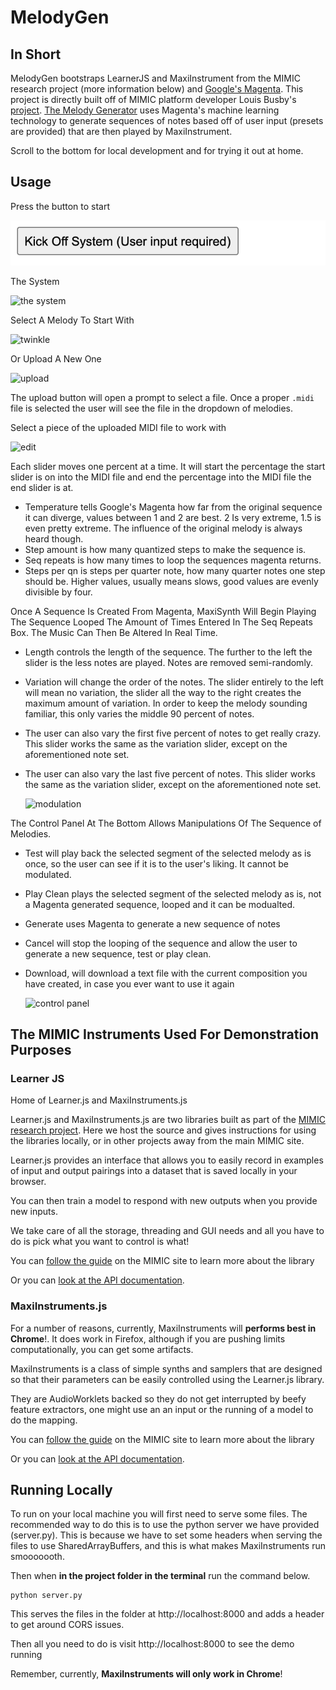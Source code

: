 # MelodyGen 

## In Short

MelodyGen bootstraps LearnerJS and MaxiInstrument from the MIMIC research project (more information below) and [Google's Magenta](https://magenta.tensorflow.org/). This project is directly built off of MIMIC platform developer Louis Busby's [project](https://github.com/Louismac/learnerjs). [The Melody Generator](https://github.com/bkudler/MelodyGen) uses Magenta's machine learning technology to generate sequences of notes based off of user input (presets are provided) that are then played by MaxiInstrument.

Scroll to the bottom for local development and for trying it out at home. 

## Usage

Press the button to start

  ![start button](https://raw.githubusercontent.com/bkudler/MelodyGenWithMaxiWithLearner/main/images/Screen%20Shot%202021-12-03%20at%2010.37.58%20AM.png)

The System

  ![the system](https://user-images.githubusercontent.com/16430294/232857697-b4f8603d-087f-4193-a11b-d4a9a4dc1c8f.png)


Select A Melody To Start With

  ![twinkle](https://user-images.githubusercontent.com/16430294/232858052-536e309f-7e50-46b4-9844-50d9373dde8f.png)

Or Upload A New One

  ![upload](https://user-images.githubusercontent.com/16430294/232859285-a0bf8eac-bf29-4ab0-8355-7567dcf8164d.png)
  
  The upload button will open a prompt to select a file. Once a proper `.midi` file is selected the user will see the file in the dropdown of melodies.
  
Select a piece of the uploaded MIDI file to work with

  ![edit](https://user-images.githubusercontent.com/16430294/232860375-bfd30267-9a94-4985-b061-cde2d6a08265.png)
  
  Each slider moves one percent at a time. It will start the percentage the start slider is on into the MIDI file and end the percentage into the MIDI file the end slider is at.

* Temperature tells Google's Magenta how far from the original sequence it can diverge, values between 1 and 2 are best. 2 Is very extreme, 1.5 is even pretty extreme. The influence of the original melody is always heard though.
* Step amount is how many quantized steps to make the sequence is. 
* Seq repeats is how many times to loop the sequences magenta returns.
* Steps per qn is steps per quarter note, how many quarter notes one step should be. Higher values, usually means slows, good values are evenly divisible by four.

Once A Sequence Is Created From Magenta, MaxiSynth Will Begin Playing The Sequence Looped The Amount of Times Entered In The Seq Repeats Box. The Music Can Then Be Altered In Real Time.

* Length controls the length of the sequence. The further to the left the slider is the less notes are played. Notes are removed semi-randomly.
* Variation will change the order of the notes. The slider entirely to the left will mean no variation, the slider all the way to the right creates the maximum amount of variation. In order to keep the melody sounding familiar, this only varies the middle 90 percent of notes.
* The user can also vary the first five percent of notes to get really crazy. This slider works the same as the variation slider, except on the aforementioned note set.
* The user can also vary the last five percent of notes. This slider works the same as the variation slider, except on the aforementioned note set.

  ![modulation](https://user-images.githubusercontent.com/16430294/232859532-49d15dcb-dc94-4260-8389-5cd15d5deb6f.png)

The Control Panel At The Bottom Allows Manipulations Of The Sequence of Melodies. 
* Test will play back the selected segment of the selected melody as is once, so the user can see if it is to the user's liking. It cannot be modulated.
* Play Clean plays the selected segment of the selected melody as is, not a Magenta generated sequence, looped and it can be modualted.
* Generate uses Magenta to generate a new sequence of notes
* Cancel will stop the looping of the sequence and allow the user to generate a new sequence, test or play clean.
* Download, will download a text file with the current composition you have created, in case you ever want to use it again

  ![control panel](https://user-images.githubusercontent.com/16430294/232860103-a22f0106-8361-42ef-b797-dce48525e0a7.png)

## The MIMIC Instruments Used For Demonstration Purposes

### Learner JS

Home of Learner.js and MaxiInstruments.js

Learner.js and MaxiInstruments.js are two libraries built as part of the [MIMIC
research project](https://mimicproject.com). Here we host the source and gives instructions
for using the libraries locally, or in other projects away from the main MIMIC site.

Learner.js provides an interface that allows you to easily record in examples of input and output pairings into a dataset that is saved locally in your browser.

You can then train a model to respond with new outputs when you provide new inputs.

We take care of all the storage, threading and GUI needs and all you have to do is pick what you want to control is what!

You can [follow the guide](https://mimicproject.com/guides/learner) on the MIMIC site to learn more about the library

Or you can [look at the API documentation](https://www.doc.gold.ac.uk/~lmcca002/Learner.html).

### MaxiInstruments.js

For a number of reasons, currently, MaxiInstruments will **performs best in Chrome**!. It does work in Firefox, although if you are pushing limits computationally, you can get some artifacts.

MaxiInstruments is a class of simple synths and samplers that are designed so that their parameters can be easily controlled using the Learner.js library.

They are AudioWorklets backed so they do not get interrupted by beefy feature extractors, one might use an an input or the running of a model to do the mapping.

You can [follow the guide](https://mimicproject.com/guides/maxi-instrument) on the MIMIC site to learn more about the library

Or you can [look at the API documentation](https://www.doc.gold.ac.uk/~lmcca002/MaxiInstrument.html).

## Running Locally

To run on your local machine you will first need to serve some files. The recommended way to do this is to use the python server we have provided (server.py). This is because we have to set some headers when serving the files to use SharedArrayBuffers, and this is what makes MaxiInstruments run smooooooth.

Then when **in the project folder in the terminal** run the command below.

```
python server.py
```

This serves the files in the folder at http://localhost:8000 and adds a header to get around CORS issues.

Then all you need to do is visit http://localhost:8000 to see the demo running

Remember, currently, **MaxiInstruments will only work in Chrome**!

